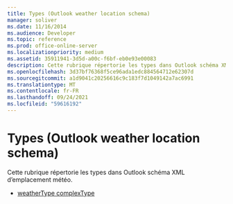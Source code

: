 ```yaml
---
title: Types (Outlook weather location schema)
manager: soliver
ms.date: 11/16/2014
ms.audience: Developer
ms.topic: reference
ms.prod: office-online-server
ms.localizationpriority: medium
ms.assetid: 35911941-3d5d-a00c-f6bf-eb0e93e00083
description: Cette rubrique répertorie les types dans Outlook schéma XML d’emplacement météo.
ms.openlocfilehash: 3d37bf76368f5ce96ada1edc884564712e62307d
ms.sourcegitcommit: a1d9041c20256616c9c183f7d1049142a7ac6991
ms.translationtype: MT
ms.contentlocale: fr-FR
ms.lasthandoff: 09/24/2021
ms.locfileid: "59616192"
---
```

# <a name="types-outlook-weather-location-schema"></a>Types (Outlook weather location schema)

Cette rubrique répertorie les types dans Outlook schéma XML d’emplacement météo.
  
- [weatherType complexType](weathertype-complextype-outlook-weather-location-schema.md)
    

